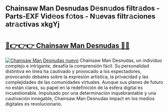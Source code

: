 ## Chainsaw Man Desnudas D𝚎sn𝚞dos filtr𝚊dos - Parts-EXF Vid𝚎os f𝚘tos - N𝚞evas filtr𝚊ciones atr𝚊ctivas xkgYj

# <h2><a href="http://mb95u0e.tromn.icu/?c=Chainsaw+Man+Desnudas">🔗👉👉👉 Chainsaw Man Desnudas 🔗🔗</a></h2>

[![Chainsaw Man Desnudas nuevo](https://i.imgur.com/pEAQMta.gif)](http://mb95u0e.tromn.icu/?c=Chainsaw+Man+Desnudas)
Chainsaw Man Desnudas, un individuo complejo e intrigante, desafía la comprensión fácil. Su personalidad distintiva en línea ha cautivado y provocado a los espectadores, provocando debates sobre la expresión artística, la privacidad y las complejidades de las comunidades virtuales. Aunque sus planes de futuro no están claros, su papel en la redefinición de la esfera digital es incuestionable. Impulsado por una determinación inquebrantable y una cautivación innegable, Chainsaw Man Desnudas impact en los medios digitales es revolucionario.
